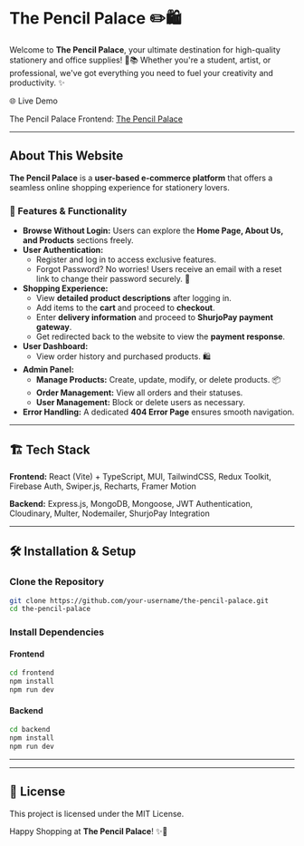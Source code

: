 # The Pencil Palace ✏️🛍️

Welcome to **The Pencil Palace**, your ultimate destination for high-quality stationery and office supplies! 🏢📚 Whether you're a student, artist, or professional, we've got everything you need to fuel your creativity and productivity. ✨

🌐 Live Demo

The Pencil Palace Frontend: [The Pencil Palace](https://the-pencil-palace.netlify.app)

---

## About This Website

**The Pencil Palace** is a **user-based e-commerce platform** that offers a seamless online shopping experience for stationery lovers.

### 🛒 Features & Functionality

- **Browse Without Login:** Users can explore the **Home Page, About Us, and Products** sections freely.
- **User Authentication:**
  - Register and log in to access exclusive features.
  - Forgot Password? No worries! Users receive an email with a reset link to change their password securely. 🔐
- **Shopping Experience:**
  - View **detailed product descriptions** after logging in.
  - Add items to the **cart** and proceed to **checkout**.
  - Enter **delivery information** and proceed to **ShurjoPay payment gateway**.
  - Get redirected back to the website to view the **payment response**.
- **User Dashboard:**
  - View order history and purchased products. 🛍️
- **Admin Panel:**
  - **Manage Products:** Create, update, modify, or delete products. 📦
  - **Order Management:** View all orders and their statuses.
  - **User Management:** Block or delete users as necessary.
- **Error Handling:** A dedicated **404 Error Page** ensures smooth navigation.

---

## 🏗️ Tech Stack

**Frontend:** React (Vite) + TypeScript, MUI, TailwindCSS, Redux Toolkit, Firebase Auth, Swiper.js, Recharts, Framer Motion

**Backend:** Express.js, MongoDB, Mongoose, JWT Authentication, Cloudinary, Multer, Nodemailer, ShurjoPay Integration

---

## 🛠️ Installation & Setup

### Clone the Repository

```sh
git clone https://github.com/your-username/the-pencil-palace.git
cd the-pencil-palace
```

### Install Dependencies

#### Frontend

```sh
cd frontend
npm install
npm run dev
```

#### Backend

```sh
cd backend
npm install
npm run dev
```

---

---

## 📜 License

This project is licensed under the MIT License.

Happy Shopping at **The Pencil Palace**! ✨🛒
